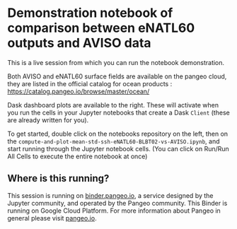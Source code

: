 # Demonstration notebook of comparison between eNATL60 outputs and AVISO data 

This is a live session from which you can run the notebook demonstration.

Both AVISO and eNATL60 surface fields are available on the pangeo cloud, 
they are listed in the official catalog for ocean products : https://catalog.pangeo.io/browse/master/ocean/

Dask dashboard plots are available to the right.  These will activate when you
run the cells in your Jupyter notebooks that create a Dask `Client` (these are already written for you).

To get started, double click on the notebooks repository on the left, then on the `compute-and-plot-mean-std-ssh-eNATL60-BLBT02-vs-AVISO.ipynb`,
and start running through the Jupyter notebook cells. (You can click on Run/Run All Cells to execute the entire notebook at once)

## Where is this running?

This session is running on [binder.pangeo.io](http://binder.pangeo.io), a service designed by the Jupyter community, 
and operated by the Pangeo community. This Binder is running on Google Cloud Platform.
For more information about Pangeo in general please visit [pangeo.io](https://pangeo.io).
